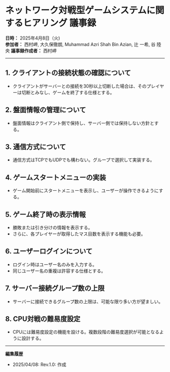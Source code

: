 # ネットワーク対戦型ゲームシステムに関するヒアリング 議事録

**日時：** 2025年4月8日（火)  
**参加者：** 西村岬, 大久保徹朗, Muhammad Azri Shah Bin Azian, 辻 一希, 谷 陸央
**議事録作成者：** 西村岬 

---

## 1. クライアントの接続状態の確認について
- クライアントがサーバーとの接続を30秒以上切断した場合は、そのプレイヤーは切断とみなし、ゲームを終了する仕様とする。

## 2. 盤面情報の管理について
- 盤面情報はクライアント側で保持し、サーバー側では保持しない方針とする。

## 3. 通信方式について
- 通信方式はTCPでもUDPでも構わない。グループで選択して実装する。

## 4. ゲームスタートメニューの実装
- ゲーム開始前にスタートメニューを表示し、ユーザーが操作できるようにする。

## 5. ゲーム終了時の表示情報
- 勝敗または引き分けの情報を表示する。  
- さらに、各プレイヤーが取得したマス目数を表示する機能も必要。

## 6. ユーザーログインについて
- ログイン時はユーザー名のみを入力する。  
- 同じユーザー名の重複は許容する仕様とする。

## 7. サーバー接続グループ数の上限
- サーバーに接続できるグループ数の上限は、可能な限り多い方が望ましい。

## 8. CPU対戦の難易度設定
- CPUには難易度設定の機能を設ける。複数段階の難易度選択が可能となるように設計する。

---

**編集履歴**  
- 2025/04/08: Rev.1.0: 作成
